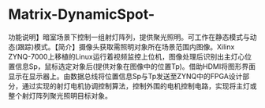 # Matrix-DynamicSpot-
功能说明】暗室场景下控制一组射灯阵列，提供聚光照明。可工作在静态模式与动态(跟踪)模式。【简介】摄像头获取需照明对象所在场景范围内图像。Xilinx ZYNQ-7000上移植的Linux运行着视频监控上位机，图像处理后识别出主灯心位置信息Sp，鼠标选定对象后(提供对象在图像中的位置Tp)。借助HDMI将图形界面显示在显示器上。由数据总线将位置信息Sp与Tp发送至ZYNQ中的FPGA设计部分，通过实现的射灯电机协调控制算法，控制外围的电机控制电路，实现将主灯或整个射灯阵列聚光照明目标对象。
